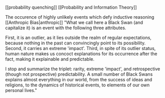 [[probability quenching]]
[[Probability and Information Theory]]

The occurence of highly unlikely events which defy inductive reasoning [[Anthropic Bias|anthropic]]
"What we call here a Black Swan (and capitalize it) is an event with the following three attributes.

First, it is an outlier, as it lies outside the realm of regular expectations, because nothing in the past can convincingly point to its possibility. Second, it carries an extreme 'impact'. Third, in spite of its outlier status, human nature makes us concoct explanations for its occurrence after the fact, making it explainable and predictable.

I stop and summarize the triplet: rarity, extreme 'impact', and retrospective (though not prospective) predictability. A small number of Black Swans explains almost everything in our world, from the success of ideas and religions, to the dynamics of historical events, to elements of our own personal lives."